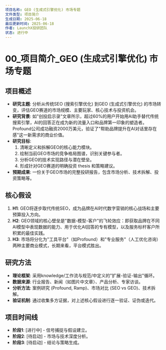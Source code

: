```yaml
---
项目名称: GEO (生成式引擎优化) 市场专题
文件类型: 项目简介
生成日期: 2025-06-18
最后更新时间: 2025-06-18
作者: LaunchX投研团队
状态: 进行中
---
```


# 00_项目简介_GEO (生成式引擎优化) 市场专题

## 项目概述
- **研究主题**: 分析从传统SEO (搜索引擎优化) 到GEO (生成式引擎优化) 的市场转变，评估GEO赛道的市场规模、主要玩家、核心技术与投资机会。
- **研究背景**: 如"创投启示录"文章所示，超过60%的用户开始用AI助手替代传统搜索引擎，AI的回答正在成为新的流量入口和品牌第一印象的塑造者。Profound公司成功融资2000万美元，验证了"帮助品牌提升在AI对话里存在感"这一新需求的商业价值。
- **研究目标**: 
    1.  清晰定义和拆解GEO的核心能力模块。
    2.  绘制当前GEO市场的竞争格局图谱，识别关键参与者。
    3.  分析GEO的技术实现路径与潜在壁垒。
    4.  形成针对GEO赛道的明确投资 thesis 和策略建议。
- **预期成果**: 一份关于GEO市场的完整投研报告，包含市场分析、技术拆解、投资策略等。

## 核心假设
1.  **H1**: GEO将逐步取代传统SEO，成为品牌在AI时代数字营销的核心战场和主要预算投入方向。
2.  **H2**: GEO领域的核心壁垒是"数据-模型-客户"的飞轮效应：即获取品牌在不同AI模型中表现数据的能力、用于优化AI回答的专有模型，以及服务标杆客户所积累的最佳实践。
3.  **H3**: 市场将分化为"工具平台"（如Profound）和"专业服务"（人工优化咨询）两种主要商业模式，长期来看，平台模式胜出。

## 研究方法
- **理论框架**: 采用knowledge/工作流与规范/中定义的"扩展-验证-输出"循环。
- **数据来源**: 行业报告、新闻（如图片中文章）、产品分析、专家访谈。
- **分析方法**: 案例研究 (Profound, Ramp)、市场对比 (SEO vs GEO)、技术拆解。
- **验证机制**: 通过收集多方证据，对上述核心假设进行逐一验证、证伪或迭代。

## 项目时间线
- **阶段1**: [进行中] - 信号捕捉与假设建立。
- **阶段2**: [待启动] - 市场与技术深度分析。
- **阶段3**: [待启动] - 结论与策略生成。 